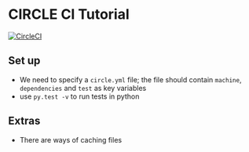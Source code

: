 # CIRCLE CI Tutorial

[![CircleCI](https://circleci.com/gh/gzagatti/circleci-tutorial.svg?style=svg)](https://circleci.com/gh/gzagatti/circleci-tutorial)

## Set up

-   We need to specify a `circle.yml` file; the file should contain `machine`, `dependencies` and `test` as key variables
-   use `py.test -v` to run tests in python

## Extras

-   There are ways of caching files
